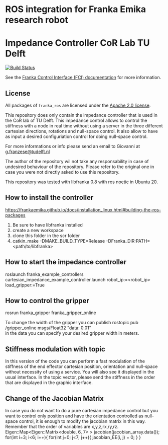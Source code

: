 # ROS integration for Franka Emika research robot
# Impedance Controller CoR Lab TU Delft
[![Build Status][travis-status]][travis]

See the [Franka Control Interface (FCI) documentation][fci-docs] for more information.

## License

All packages of `franka_ros` are licensed under the [Apache 2.0 license][apache-2.0].

[apache-2.0]: https://www.apache.org/licenses/LICENSE-2.0.html
[fci-docs]: https://frankaemika.github.io/docs
[travis-status]: https://travis-ci.org/frankaemika/franka_ros.svg?branch=kinetic-devel
[travis]: https://travis-ci.org/frankaemika/franka_ros

This repository does only contain the impedance controller that is used in the CoR lab of TU Delft. 
This impedance control allows to control the stiffness with a node in real time without using a server in the three different cartesian directions, rotations and null-space control. It also allow to have as input a desired configuriation control for doing null-space control. 


For more informations or info please send an email to Giovanni  at g.franzese@tudelft.nl

The author of the repository wil not take any responsability in case of undesired behaviour of the repository. Please refer to the original one in case you were not directly asked to use this repository.

This repository was tested with libfranka 0.8 with ros noetic in Ubuntu 20.


## How to install the controller
https://frankaemika.github.io/docs/installation_linux.html#building-the-ros-packages 
1. Be sure to have libfranka installed 
2. create a new workspace
3. clone this folder in the scr folder
4. catkin_make -DMAKE_BUILD_TYPE=Release -DFranka_DIR:PATH=<path/to/libfranka>

## How to start the impedance controller 
roslaunch franka_example_controllers cartesian_impedance_example_controller.launch robot_ip:=<robot_ip> load_gripper:=True


## How to control the gripper
rosrun franka_gripper franka_gripper_online

To change the width of the gripper you can publish 
rostopic pub /gripper_online msgs/Float32 "data: 0.01"  
in the data you can specify your desired gripper width in meters.

## Stiffness modulation with topic
In this version of the code you can perform a fast modulation of the stiffness of the end effector cartesian position, orientation and null-space without necessity of using a service. You will also see it displayed in the usual interface. In the topic vector, please send the stiffness in the order that are displayed in the graphic interface. 

## Change of the Jacobian Matrix
In case you do not want to do a pure cartesian impedance control but you want to control only position and have the orientation controlled as null-space control, it is enough to modify the jacobian matrix in this way. 
Remember that the order of variables are x,y,z,rx,ry,rz. 
  Eigen::Map<Eigen::Matrix<double, 6, 7> > jacobian(jacobian_array.data());
  for(int i=3; i<6; i++){
    for(int j=0; j<7; j++){
      jacobian_EE(i, j) = 0;
    }
  }
  
